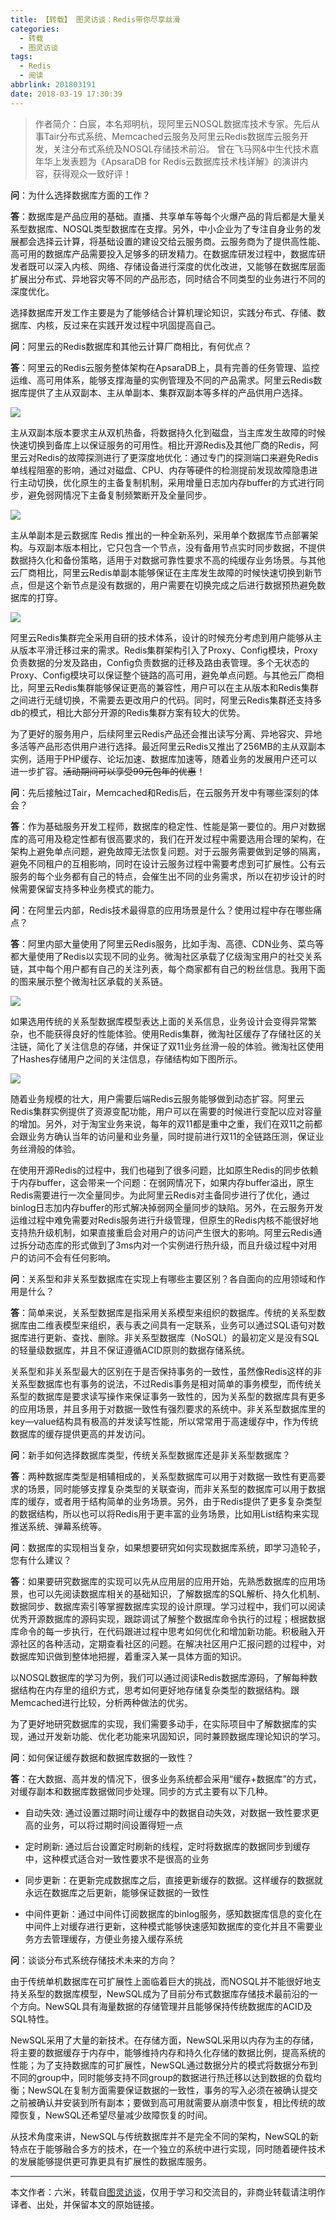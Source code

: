 ```yaml
---
title: 【转载】 图灵访谈：Redis带你尽享丝滑
categories:
  - 转载
  - 图灵访谈
tags:
  - Redis
  - 阅读
abbrlink: 201803191
date: 2018-03-19 17:30:39
---
```


> 作者简介：白宸，本名郑明杭，现阿里云NOSQL数据库技术专家。先后从事Tair分布式系统、Memcached云服务及阿里云Redis数据库云服务开发，关注分布式系统及NOSQL存储技术前沿。
> 曾在飞马网&中生代技术嘉年华上发表题为《ApsaraDB for Redis云数据库技术栈详解》的演讲内容，获得观众一致好评！


**问**：为什么选择数据库方面的工作？

**答**：数据库是产品应用的基础。直播、共享单车等每个火爆产品的背后都是大量关系型数据库、NOSQL类型数据库在支撑。另外，中小企业为了专注自身业务的发展都会选择云计算，将基础设置的建设交给云服务商。云服务商为了提供高性能、高可用的数据库产品需要投入足够多的研发精力。在数据库研发过程中，数据库研发者既可以深入内核、网络、存储设备进行深度的优化改进，又能够在数据库层面扩展出分布式、异地容灾等不同的产品形态，同时结合不同类型的业务进行不同的深度优化。

选择数据库开发工作主要是为了能够结合计算机理论知识，实践分布式、存储、数据库、内核，反过来在实践开发过程中巩固提高自己。


**问**：阿里云的Redis数据库和其他云计算厂商相比，有何优点？

**答**：阿里云的Redis云服务整体架构在ApsaraDB上，具有完善的任务管理、监控运维、高可用体系，能够支撑海量的实例管理及不同的产品需求。阿里云Redis数据库提供了主从双副本、主从单副本、集群双副本等多样的产品供用户选择。

![](https://i.loli.net/2019/02/22/5c7013798e448.jpg)

主从双副本版本要求主从双机热备，将数据持久化到磁盘，当主库发生故障的时候快速切换到备库上以保证服务的可用性。相比开源Redis及其他厂商的Redis，阿里云对Redis的故障探测进行了更深度地优化：通过专门的探测端口来避免Redis单线程阻塞的影响，通过对磁盘、CPU、内存等硬件的检测提前发现故障隐患进行主动切换，优化原生的主备复制机制，采用增量日志加内存buffer的方式进行同步，避免弱网情况下主备复制频繁断开及全量同步。

![](https://i.loli.net/2019/02/22/5c70138da981d.jpg)

主从单副本是云数据库 Redis 推出的一种全新系列，采用单个数据库节点部署架构。与双副本版本相比，它只包含一个节点，没有备用节点实时同步数据，不提供数据持久化和备份策略，适用于对数据可靠性要求不高的纯缓存业务场景。与其他云厂商相比，阿里云Redis单副本能够保证在主库发生故障的时候快速切换到新节点，但是这个新节点是没有数据的，用户需要在切换完成之后进行数据预热避免数据库的打穿。

![](https://i.loli.net/2019/02/22/5c7013a003b7a.jpg)

阿里云Redis集群完全采用自研的技术体系，设计的时候充分考虑到用户能够从主从版本平滑迁移过来的需求。Redis集群架构引入了Proxy、Config模块，Proxy负责数据的分发及路由，Config负责数据的迁移及路由表管理。多个无状态的Proxy、Config模块可以保证整个链路的高可用，避免单点问题。与其他云厂商相比，阿里云Redis集群能够保证更高的兼容性，用户可以在主从版本和Redis集群之间进行无缝切换，不需要去更改用户的代码。同时，阿里云Redis集群还支持多db的模式，相比大部分开源的Redis集群方案有较大的优势。

为了更好的服务用户，后续阿里云Redis产品还会推出读写分离、异地容灾、异地多活等产品形态供用户进行选择。最近阿里云Redis又推出了256MB的主从双副本实例，适用于PHP缓存、论坛加速、数据库加速等，随着业务的发展用户还可以进一步扩容。~~活动期间可以享受99元包年的优惠~~！


**问**：先后接触过Tair，Memcached和Redis后，在云服务开发中有哪些深刻的体会？

**答**：作为基础服务开发工程师，数据库的稳定性、性能是第一要位的。用户对数据库的高可用及稳定性都有很高要求的，我们在开发过程中需要选用合理的架构，在架构上避免单点问题，避免故障无法恢复问题。对于云服务需要做到足够的隔离，避免不同租户的互相影响，同时在设计云服务过程中需要考虑到可扩展性。公有云服务的每个业务都有自己的特点，会催生出不同的业务需求，所以在初步设计的时候需要保留支持多种业务模式的能力。


**问**：在阿里云内部，Redis技术最得意的应用场景是什么？使用过程中存在哪些痛点？

**答**：阿里内部大量使用了阿里云Redis服务，比如手淘、高德、CDN业务、菜鸟等都大量使用了Redis以实现不同的业务。微淘社区承载了亿级淘宝用户的社交关系链，其中每个用户都有自己的关注列表，每个商家都有自己的粉丝信息。我用下面的图来展示整个微淘社区承载的关系链。

![](https://i.loli.net/2019/02/22/5c7013c3becdd.jpg)

如果选用传统的关系型数据库模型表达上面的关系信息，业务设计会变得异常繁杂，也不能获得良好的性能体验。使用Redis集群，微淘社区缓存了存储社区的关注链，简化了关注信息的存储，并保证了双11业务丝滑一般的体验。微淘社区使用了Hashes存储用户之间的关注信息，存储结构如下图所示。

![](https://i.loli.net/2019/02/23/5c70b09b0c946.jpg)

随着业务规模的壮大，用户需要后端Redis云服务能够做到动态扩容。阿里云Redis集群实例提供了资源变配功能，用户可以在需要的时候进行变配以应对容量的增加。另外，对于淘宝业务来说，每年的双11都是重中之重，我们在双11之前都会跟业务方确认当年的访问量和业务量，同时提前进行双11的全链路压测，保证业务丝滑般的体验。

在使用开源Redis的过程中，我们也碰到了很多问题，比如原生Redis的同步依赖于内存buffer，这会带来一个问题：在弱网情况下，如果内存buffer溢出，原生Redis需要进行一次全量同步。为此阿里云Redis对主备同步进行了优化，通过binlog日志加内存buffer的形式解决掉弱网全量同步的缺陷。另外，在云服务开发运维过程中难免需要对Redis服务进行升级管理，但原生的Redis内核不能很好地支持热升级机制，如果直接重启会对用户的访问产生很大的影响。阿里云Redis通过拆分动态库的形式做到了3ms内对一个实例进行热升级，而且升级过程中对用户的访问不会有任何影响。


**问**：关系型和非关系型数据库在实现上有哪些主要区别？各自面向的应用领域和作用是什么？

**答**：简单来说，关系型数据库是指采用关系模型来组织的数据库。传统的关系型数据库由二维表模型来组织，表与表之间具有一定联系，业务可以通过SQL语句对数据库进行更新、查找、删除。非关系型数据库（NoSQL）的最初定义是没有SQL的轻量级数据库，并且不保证遵循ACID原则的数据存储系统。

关系型和非关系型最大的区别在于是否保持事务的一致性，虽然像Redis这样的非关系型数据库也有事务的说法，不过Redis事务是相对简单的事务模型，而传统关系型的数据库是要求读写操作来保证事务一致性的，因为关系型的数据库具有更多的应用场景，并且多用于对数据一致性有强烈要求的系统中。非关系型数据库里的key—value结构具有极高的并发读写性能，所以常常用于高速缓存中，作为传统数据库的缓存提供更高的并发访问。


**问**：新手如何选择数据库类型，传统关系型数据库还是非关系型数据库？

**答**：两种数据库类型是相辅相成的，关系型数据库可以用于对数据一致性有更高要求的场景，同时能够支撑复杂类型的关联查询，而非关系型的数据库可以用于数据库的缓存，或者用于结构简单的业务场景。另外，由于Redis提供了更多复杂类型的数据结构，所以也可以将Redis用于更丰富的业务场景，比如用List结构来实现推送系统、弹幕系统等。


**问**：数据库的实现相当复杂，如果想要研究如何实现数据库系统，即学习造轮子，您有什么建议？

**答**：如果要研究数据库的实现可以先从应用层的应用开始，先熟悉数据库的应用场景，也可以先阅读数据库相关的基础知识，了解数据库的SQL解析、持久化机制、数据同步、数据库索引等掌握数据库实现的设计原理。学习过程中，我们可以阅读优秀开源数据库的源码实现，跟踪调试了解整个数据库命令执行的过程；根据数据库命令的每一步执行，在代码跟进过程中思考如何优化和增加新功能。积极融入开源社区的各种活动，定期查看社区的问题。在解决社区用户汇报问题的过程中，对数据库知识做到整体地把握，着重深入某一具体方面的知识。

以NOSQL数据库的学习为例，我们可以通过阅读Redis数据库源码，了解每种数据结构在内存里的组织方式，思考如何更好地存储复杂类型的数据结构。跟Memcached进行比较，分析两种做法的优劣。

为了更好地研究数据库的实现，我们需要多动手，在实际项目中了解数据库的实现，通过开发新功能、优化老功能来巩固知识，同时兼顾数据库理论知识的学习。


**问**：如何保证缓存数据和数据库数据的一致性？

**答**：在大数据、高并发的情况下，很多业务系统都会采用“缓存+数据库”的方式，对缓存副本和数据库数据做同步处理。同步的方式主要有以下几种。

* 自动失效: 通过设置过期时间让缓存中的数据自动失效，对数据一致性要求更高的业务，可以将过期时间设置得短一点

* 定时刷新: 通过后台设置定时刷新的线程，定时将数据库的数据同步到缓存中，这种模式适合对一致性要求不是很高的业务

* 同步更新：在更新完成数据库之后，直接更新缓存的数据。这样缓存的数据就永远在数据库之后更新，能够保证数据的一致性

* 中间件更新：通过中间件订阅数据库的binlog服务，感知数据库信息的变化在中间件上对缓存进行更新，这种模式能够快速感知数据库的变化并且不需要业务方去管理缓存，方便业务接入缓存系统


**问**：谈谈分布式系统存储技术未来的方向？

由于传统单机数据库在可扩展性上面临着巨大的挑战，而NOSQL并不能很好地支持关系型的数据库模型，NewSQL成为了目前分布式数据库存储技术最前沿的一个方向。NewSQL具有海量数据的存储管理并且能够保持传统数据库的ACID及SQL特性。

NewSQL采用了大量的新技术。在存储方面，NewSQL采用以内存为主的存储，将主要的数据缓存于内存中，能够维持内存和持久化存储的数据比例，提高系统的性能；为了支持数据库的可扩展性，NewSQL通过数据分片的模式将数据分布到不同的group中，同时能够支持不同group的数据进行热迁移以达到数据的负载均衡；NewSQL在复制方面需要保证数据的一致性，事务的写入必须在被确认提交之前被确认并安装到所有副本；要做到高可用就需要从崩溃中恢复，相比传统的故障恢复，NewSQL还希望尽量减少故障恢复的时间。

从技术角度来讲，NewSQL与传统数据库并不是完全不同的架构，NewSQL的新特点在于能够融合多方的技术，在一个独立的系统中进行实现，同时随着硬件技术的发展能够提供更可靠更具有扩展性的数据库服务。


---
本文作者：六米，转载自[图灵访谈](https://mp.weixin.qq.com/s/wZVv0StwhkS5OLixwJ9MkA)，仅用于学习和交流目的，非商业转载请注明作译者、出处，并保留本文的原始链接。